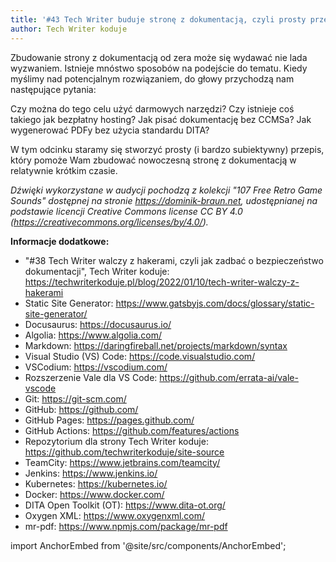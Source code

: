 ```yaml
---
title: '#43 Tech Writer buduje stronę z dokumentacją, czyli prosty przepis jak zacząć od zera'
author: Tech Writer koduje
---
```


Zbudowanie strony z dokumentacją od zera może się wydawać nie lada wyzwaniem. Istnieje mnóstwo sposobów na podejście do tematu. Kiedy myślimy nad potencjalnym rozwiązaniem, do głowy przychodzą nam następujące pytania:

Czy można do tego celu użyć darmowych narzędzi? Czy istnieje coś takiego jak bezpłatny hosting? Jak pisać dokumentację bez CCMSa? Jak wygenerować PDFy bez użycia standardu DITA?

W tym odcinku staramy się stworzyć prosty (i bardzo subiektywny) przepis, który pomoże Wam zbudować nowoczesną stronę z dokumentacją w relatywnie krótkim czasie.

_Dźwięki wykorzystane w audycji pochodzą z kolekcji "107 Free Retro Game Sounds" dostępnej na stronie https://dominik-braun.net, udostępnianej na podstawie licencji Creative Commons license CC BY 4.0 (https://creativecommons.org/licenses/by/4.0/)._

**Informacje dodatkowe:**

* "#38 Tech Writer walczy z hakerami, czyli jak zadbać o bezpieczeństwo dokumentacji", Tech Writer koduje: https://techwriterkoduje.pl/blog/2022/01/10/tech-writer-walczy-z-hakerami
* Static Site Generator: https://www.gatsbyjs.com/docs/glossary/static-site-generator/
* Docusaurus: https://docusaurus.io/
* Algolia: https://www.algolia.com/
* Markdown: https://daringfireball.net/projects/markdown/syntax
* Visual Studio (VS) Code: https://code.visualstudio.com/
* VSCodium: https://vscodium.com/
* Rozszerzenie Vale dla VS Code: https://github.com/errata-ai/vale-vscode
* Git: https://git-scm.com/
* GitHub: https://github.com/
* GitHub Pages: https://pages.github.com/
* GitHub Actions: https://github.com/features/actions
* Repozytorium dla strony Tech Writer koduje: https://github.com/techwriterkoduje/site-source
* TeamCity: https://www.jetbrains.com/teamcity/
* Jenkins: https://www.jenkins.io/
* Kubernetes: https://kubernetes.io/
* Docker: https://www.docker.com/
* DITA Open Toolkit (OT): https://www.dita-ot.org/
* Oxygen XML: https://www.oxygenxml.com/
* mr-pdf: https://www.npmjs.com/package/mr-pdf

import AnchorEmbed from '@site/src/components/AnchorEmbed';

<AnchorEmbed episodeId="43-Tech-Writer-buduje-stron-z-dokumentacj--czyli-prosty-przepis-jak-zacz-od-zera-e1l2qb1" />
